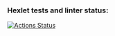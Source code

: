 ### Hexlet tests and linter status:
[![Actions Status](https://github.com/Unfantazy/js-react-developer-project-12/workflows/hexlet-check/badge.svg)](https://github.com/Unfantazy/js-react-developer-project-12/actions)